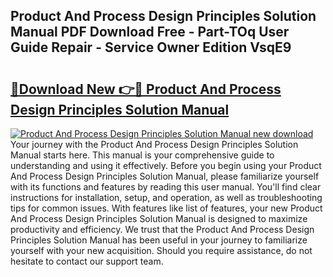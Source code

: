 ## Product And Process Design Principles Solution Manual PDF Download Free - Part-TOq User Guide Repair - Service Owner Edition VsqE9

# <h2><a href="http://bc67044.oget.top/?id=Product+And+Process+Design+Principles+Solution+Manual">🔗Download New 👉🔴 Product And Process Design Principles Solution Manual</a></h2>

[![Product And Process Design Principles Solution Manual new download](https://i.imgur.com/5g1atiW.png)](http://bc67044.oget.top/?id=Product+And+Process+Design+Principles+Solution+Manual)
Your journey with the Product And Process Design Principles Solution Manual starts here. This manual is your comprehensive guide to understanding and using it effectively. Before you begin using your Product And Process Design Principles Solution Manual, please familiarize yourself with its functions and features by reading this user manual. You'll find clear instructions for installation, setup, and operation, as well as troubleshooting tips for common issues. With features like list of features, your new Product And Process Design Principles Solution Manual is designed to maximize productivity and efficiency. We trust that the Product And Process Design Principles Solution Manual has been useful in your journey to familiarize yourself with your new acquisition. Should you require assistance, do not hesitate to contact our support team.
